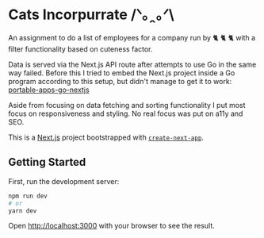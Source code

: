 # Cats Incorpurrate /ᐠ｡ꞈ｡ᐟ\

An assignment to do a list of employees for a company run by 🐈 🐈 🐈 with a filter functionality based on cuteness factor.

Data is served via the Next.js API route after attempts to use Go in the same way failed. Before this I tried to embed the Next.js project inside a Go program according to this setup, but didn't manage to get it to work: [portable-apps-go-nextjs](https://github.com/dstotijn/v0x.nl/blob/master/content/articles/portable-apps-go-nextjs.md)

Aside from focusing on data fetching and sorting functionality I put most focus on responsiveness and styling. No real focus was put on a11y and SEO.

This is a [Next.js](https://nextjs.org/) project bootstrapped with [`create-next-app`](https://github.com/vercel/next.js/tree/canary/packages/create-next-app).

## Getting Started

First, run the development server:

```bash
npm run dev
# or
yarn dev
```

Open [http://localhost:3000](http://localhost:3000) with your browser to see the result.